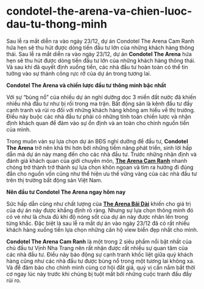 # condotel-the-arena-va-chien-luoc-dau-tu-thong-minh
Sau lễ ra mắt diễn ra vào ngày 23/12, dự án Condotel The Arena Cam Ranh hứa hẹn sẽ thu hút được dòng tiền đầu tư lớn của những khách hàng thông thái. 
Sau lễ ra mắt diễn ra vào ngày 23/12, dự án <strong>Condotel The Arena</strong> hứa hẹn sẽ thu hút được dòng tiền đầu tư lớn của những khách hàng thông thái. Và sau khi đã quyết định xuống tiền, các nhà đầu tư hoàn toàn có thể tin tưởng vào sự thành công rực rỡ của dự án trong tương lai.

<strong>Condotel The Arena và chiến lược đầu tư thông minh bậc nhất</strong>

Với sự “bùng nổ” của nhiều dự án nghỉ dưỡng dọc 3 miền đất nước đã khiến nhiều nhà đầu tư như bị rối trong ma trận. Bất động sản là kênh đầu tư đầy cạnh tranh và rủi ro đối với những khách hàng không am hiểu về thị trường. Điều này buộc các nhà đầu tư phải có những tính toán chiến lược và nhận định khách quan để đảm vào sự ổn định và an toàn cho chính nguồn tiền của mình.

Trong muôn vàn sự lựa chọn dự án BĐS nghỉ dưỡng để đầu tư, <strong>Condotel The Arena</strong> trở nên khả thi hơn bởi những tiềm năng phát triển, sinh lời hấp dẫn mà dự án này mang đến cho các nhà đầu tư. Trước những nhận định và đánh giá khách quan của giới chuyên môn, <a href="https://thearena.com.vn/" target="_blank" rel="noopener"><strong>The Arena Cam Ranh</strong></a> nhanh chóng trở thành trở thành sự lựa chọn khôn ngoan và tìm ra hướng đi đúng đắn cho nguồn vốn cũng như thể hiện ưu thế vững vàng của các nhà đầu tư trên thị trường bất động sản Việt Nam.

<strong>Nên đầu tư Condotel The Arena ngay hôm nay</strong>

Sức hấp dẫn cũng như chất lượng của <a href="https://thearena.com.vn/co-nen-chon-mua-can-ho-tai-arena-bai-dai/" target="_blank" rel="noopener"><strong>The Arena Bãi Dài</strong></a> khiến cho giá trị của dự án này được khẳng định rõ ràng. Nhưng sự lựa chọn thông minh đó có vẻ như là chưa đủ khi độ nóng sốt của dự án này được nhân lên trong từng khắc. Đặc biệt là sau lễ ra mắt dự án vào ngày 23/12 đã có rất nhiều khách hàng xuống tiền lựa chọn những căn hộ view biển đẹp nhất cho mình.

<strong>Condotel The Arena Cam Ranh</strong> là một trong 2 siêu phẩm nổi bật nhất của chủ đầu tư Vịnh Nha Trang nên rất nhận được rất nhiều sự quan tâm của các nhà đầu tư. Điều này báo động sự cạnh tranh khốc liệt giữa quý khách hàng cũng như các nhà đầu tư được bùng nổ trong một tương lai không xa. Và để đảm bảo cho chính mình cùng cơ hội đắt giá, quý vị cần nắm bắt thời cơ ngay lúc này trước khi chúng bị tuột mất bởi những cuộc tranh đấu đầy rủi ro.
